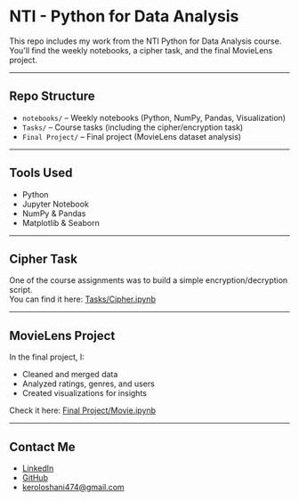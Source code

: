 #  NTI - Python for Data Analysis

This repo includes my work from the NTI Python for Data Analysis course.  
You'll find the weekly notebooks, a cipher task, and the final MovieLens project.

---

## Repo Structure

- `notebooks/` – Weekly notebooks (Python, NumPy, Pandas, Visualization)
- `Tasks/` – Course tasks (including the cipher/encryption task)
- `Final Project/` – Final project (MovieLens dataset analysis)

---

## Tools Used

- Python  
- Jupyter Notebook  
- NumPy & Pandas  
- Matplotlib & Seaborn  

---

##  Cipher Task

One of the course assignments was to build a simple encryption/decryption script.  
 You can find it here: [Tasks/Cipher.ipynb](./Tasks/Cipher.ipynb)

---

##  MovieLens Project

In the final project, I:

- Cleaned and merged data
- Analyzed ratings, genres, and users
- Created visualizations for insights

 Check it here: [Final Project/Movie.ipynb](https://github.com/keroloshany47/NTI-Python-for-data-analysis/blob/main/Final%20Project/Movie.ipynb)


---

##  Contact Me

- [LinkedIn](https://www.linkedin.com/in/keroloshani-data/)  
- [GitHub](https://github.com/keroloshany47)  
-  keroloshani474@gmail.com
